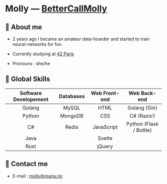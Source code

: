 # Molly — [BetterCallMolly](https://github.com/BetterCallMolly)

## 💬 About me

- 2 years ago I became an amateur data-hoarder and started to train neural-networks for fun.

- Currently studying at [42 Paris](https://42.fr/)

- Pronouns : she/he

## 🤹 Global Skills

| Software Developement | Databases | Web Front-end |       Web Back-end      |
|:---------------------:|:---------:|:-------------:|:-----------------------:|
|         Golang        |   MySQL   |      HTML     |       Golang (Gin)      |
|         Python        |  MongoDB  |      CSS      |        C# (Razor)       |
|           C#          |   Redis   |   JavaScript  | Python (Flask / Bottle) |
|          Java         |           |     Svelte    |                         |
|          Rust         |           |     jQuery    |                         |

## 📧 Contact me

- E-mail : [molly@mana.rip](mailto:molly@mana.rip)

